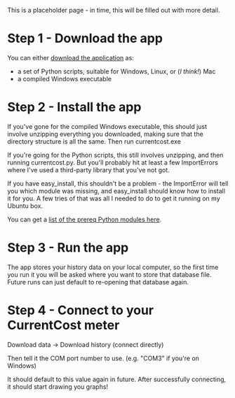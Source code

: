 This is a placeholder page - in time, this will be filled out with more detail.

# Step 1 - Download the app #
You can either [download the application](http://code.google.com/p/currentcostgui/downloads/list) as:
  * a set of Python scripts, suitable for Windows, Linux, or (_I think!_) Mac
  * a compiled Windows executable

# Step 2 - Install the app #
If you've gone for the compiled Windows executable, this should just involve unzipping everything you downloaded, making sure that the directory structure is all the same. Then run currentcost.exe

If you're going for the Python scripts, this still involves unzipping, and then running currentcost.py. But you'll probably hit at least a few ImportErrors where I've used a third-party library that you've not got.

If you have easy\_install, this shouldn't be a problem - the ImportError will tell you which module was missing, and easy\_install should know how to install it for you. A few tries of that was all I needed to do to get it running on my Ubuntu box.

You can get a [list of the prereq Python modules here](http://code.google.com/p/currentcostgui/wiki/Prerequisites).

# Step 3 - Run the app #
The app stores your history data on your local computer, so the first time you run it you will be asked where you want to store that database file. Future runs can just default to re-opening that database again.

# Step 4 - Connect to your CurrentCost meter #
Download data -> Download history (connect directly)

Then tell it the COM port number to use. (e.g. "COM3" if you're on Windows)

It should default to this value again in future. After successfully connecting, it should start drawing you graphs!